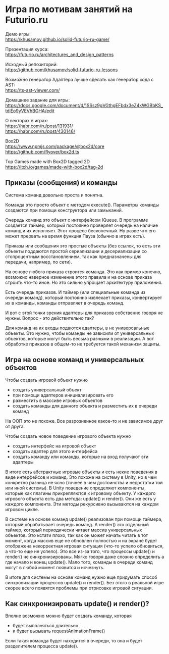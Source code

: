 Игра по мотивам занятий на Futurio.ru
=====================================

Демо игры:  
https://khusamov.github.io/solid-futurio-ru-game/

Презентация курса:  
https://futurio.ru/architectures_and_design_patterns

Исходный репозиторий:  
https://github.com/khusamov/solid-futurio-ru-lessons


Возможно генератор Адаптера лучше сделать как генератор кода с AST:  
https://ts-ast-viewer.com/

Домашнее задание для игры:  
https://docs.google.com/document/d/1SSsz9gVGthgEFbdx3eZ4kWGBbKS_tdiEo9yVEVhBGHA/edit

О векторах в играх:  
https://habr.com/ru/post/131931/  
https://habr.com/ru/post/430146/  

Box2D  
https://www.npmjs.com/package/@box2d/core  
https://github.com/flyover/box2d.ts

Top Games made with Box2D tagged 2D  
https://itch.io/games/made-with-box2d/tag-2d

Приказы (сообщения) и команды
-----------------------------

Система команд довольно проста и понятна.

Команда это просто объект с методом execute(). Параметры команды создаются при помощи конструктора или замыканий.

Очередь команд это объект с интерфейсом IQueue. В программе создается таймер, который постоянно проверяет очередь
на наличие команд и их исполняет. Этот процесс бесконечный. Ну разве что его может прервать на время функция 
Пауза (обычно в играх есть).

Приказы или сообщения это простые объекты (без ссылок, то есть эти объекты поддаются простой сериализации и десериализации
со стопроцентным восстановлением, так как предназначены для передачи, например, по сети).

На основе любого приказа строится команда. Это как пример конечно, возможно наверное изменение этого правила и на основе приказа
строить что-то иное. Но это сильно упрощает архитектуру приложения.

Есть очередь приказов. И таймер (или специальные команда из очереди команд), который постоянно извлекает приказы, 
конвертирует их в команды, команды отправляет в очередь команд.

И вот с этой точки зрения адаптеры для приказов собственно говоря не нужны.
Вопрос - это действительно так?

Для команд на их входы подаются адаптеры, в не универсальные объекты. Это нужно, чтобы команды не зависили от 
универсальных объектов, которые могут быть весьма разными в реализации. А вот обработке приказов в общем-то не требуется
такой механизм защиты.

Игра на основе команд и универсальных объектов
----------------------------------------------

Чтобы создать игровой объект нужно
- создать универсальный объект
- при помощи адаптеров инициализировать его
- разместить в массиве игровых объектов
- создать команды для данного объекта и разместить их в очереди команд

На ООП это не похоже. Все разрозненное какое-то и не зависимое друг от друга.

Чтобы создать новое поведение игрового объекта нужно
- создать интерфейс на игровой объект
- создать адаптер для этого интерфейса
- создать команду или команды, которые на вход получают эти адаптеры

В итоге есть абстрактные игровые объекты и есть некие поведения в виде интерфейсов и команд.
Это похоже на систему в Unity, но в чем конкретно разница не ясно (точнее в чем достоинства 
и недостатки той или иной системы). В Unity поведение определяют компоненты, которые как 
плагины прикрепляются к игровому объекту. У каждого игрового объекта есть два метода: update() и render().
Они же есть у каждого компонента. Эти методы рекурсивно вызываются на каждом игровом цикле.

В системе на основе команд update() реализован при помощи таймера, который обрабатывает очередь команд.
А render() это отдельный таймер, который периодически читает массив универсальных объектов. 
Это кстати плохо, так как он может начать читать в тот момент, когда массив еще не обновлен полностью 
и на экране будет отображена некорректная игровая ситуация (что-то успело обновиться, а что-то еще не успело).
Это все из-за того, что процессы update() и render() не синхронизированы. Мягко говоря даже сложно определить
а где начало и конец update(). Мало того, команды в очереди команд могут в любой момент появится и исчезнуть.

В итоге для системы на основе команд нужно еще придумать способ синхронизации процессов update() и render().
Без этого в реальной игре скорее всего появятся проблемы при отрисовке игровой ситуации. 

Как синхронизировать update() и render()?
-----------------------------------------

Вполне возможно можно будет создать команду, которая 
- будет выполняться длительно
- и будет вызывать requestAnimationFrame() 

Если такая команда будет находится в очереди, то она и будет разделителем процесса update().
